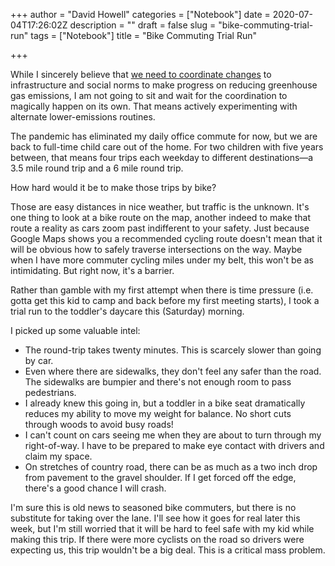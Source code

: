 +++
author = "David Howell"
categories = ["Notebook"]
date = 2020-07-04T17:26:02Z
description = ""
draft = false
slug = "bike-commuting-trial-run"
tags = ["Notebook"]
title = "Bike Commuting Trial Run"

+++


While I sincerely believe that [we need to coordinate changes](/false-dichotomies-are-false/) to infrastructure and social norms to make progress on reducing greenhouse gas emissions, I am not going to sit and wait for the coordination to magically happen on its own. That means actively experimenting with alternate lower-emissions routines.

The pandemic has eliminated my daily office commute for now, but we are back to full-time child care out of the home. For two children with five years between, that means four trips each weekday to different destinations—a 3.5 mile round trip and a 6 mile round trip.

How hard would it be to make those trips by bike?

Those are easy distances in nice weather, but traffic is the unknown. It's one thing to look at a bike route on the map, another indeed to make that route a reality as cars zoom past indifferent to your safety. Just because Google Maps shows you a recommended cycling route doesn't mean that it will be obvious how to safely traverse intersections on the way. Maybe when I have more commuter cycling miles under my belt, this won't be as intimidating. But right now, it's a barrier.

Rather than gamble with my first attempt when there is time pressure (i.e. gotta get this kid to camp and back before my first meeting starts), I took a trial run to the toddler's daycare this (Saturday) morning.

I picked up some valuable intel:

* The round-trip takes twenty minutes. This is scarcely slower than going by car.
* Even where there are sidewalks, they don't feel any safer than the road. The sidewalks are bumpier and there's not enough room to pass pedestrians.
* I already knew this going in, but a toddler in a bike seat dramatically reduces my ability to move my weight for balance. No short cuts through woods to avoid busy roads!
* I can't count on cars seeing me when they are about to turn through my right-of-way. I have to be prepared to make eye contact with drivers and claim my space.
* On stretches of country road, there can be as much as a two inch drop from pavement to the gravel shoulder. If I get forced off the edge, there's a good chance I will crash.

I'm sure this is old news to seasoned bike commuters, but there is no substitute for taking over the lane. I'll see how it goes for real later this week, but I'm still worried that it will be hard to feel safe with my kid while making this trip. If there were more cyclists on the road so drivers were expecting us, this trip wouldn't be a big deal. This is a critical mass problem.

